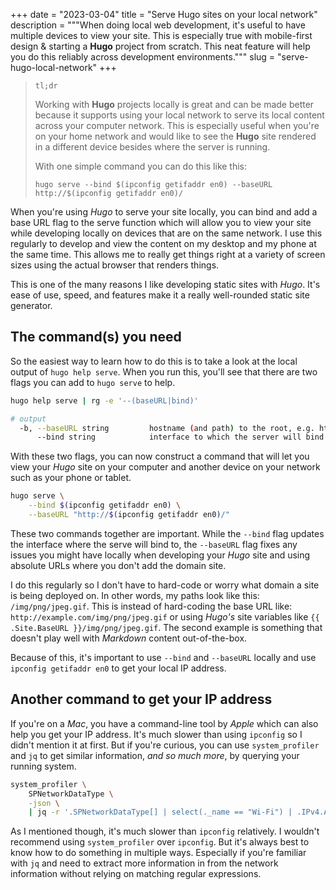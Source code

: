 +++
date = "2023-03-04"
title = "Serve Hugo sites on your local network"
description = """When doing local web development, it's useful to have multiple
devices to view your site. This is especially true with mobile-first design &
starting a **Hugo** project from scratch. This neat feature will help you do
this reliably across development environments."""
slug = "serve-hugo-local-network"
+++

> `tl;dr`
>
> Working with **Hugo** projects locally is great and can be made better because
> it supports using your local network to serve its local content across your
> computer network. This is especially useful when you're on your home network
> and would like to see the **Hugo** site rendered in a different device besides
> where the server is running.
>
> With one simple command you can do this like this:
>
> `hugo serve --bind $(ipconfig getifaddr en0) --baseURL http://$(ipconfig
getifaddr en0)/`

When you're using *Hugo* to serve your site locally, you can bind and add a base
URL flag to the serve function which will allow you to view your site while
developing locally on devices that are on the same network. I use this regularly
to develop and view the content on my desktop and my phone at the same time.
This allows me to really get things right at a variety of screen sizes using the
actual browser that renders things.

This is one of the many reasons I like developing static sites with *Hugo*. It's
ease of use, speed, and features make it a really well-rounded static site
generator.

## The command(s) you need

So the easiest way to learn how to do this is to take a look at the local output
of `hugo help serve`. When you run this, you'll see that there are two flags you
can add to `hugo serve` to help.

```sh {title = "Looking through Hugo's help" verbatim = false}
hugo help serve | rg -e '--(baseURL|bind)'
```

```sh {title = "Output from the previous command" verbatim = false }
# output
  -b, --baseURL string         hostname (and path) to the root, e.g. https://spf13.com/
      --bind string            interface to which the server will bind (default "127.0.0.1")
```

With these two flags, you can now construct a command that will let you view
your *Hugo* site on your computer and another device on your network such as
your phone or tablet.

```sh {title = "Serving Hugo with your local IP" verbatim = false}
hugo serve \
    --bind $(ipconfig getifaddr en0) \
    --baseURL "http://$(ipconfig getifaddr en0)/"
```

These two commands together are important. While the `--bind` flag updates the
interface where the serve will bind to, the `--baseURL` flag fixes any issues
you might have locally when developing your *Hugo* site and using absolute URLs
where you don't add the domain site.

I do this regularly so I don't have to hard-code or worry what domain a site is
being deployed on. In other words, my paths look like this: `/img/png/jpeg.gif`.
This is instead of hard-coding the base URL like:
`http://example.com/img/png/jpeg.gif` or using *Hugo's* site variables like `{{
.Site.BaseURL }}/img/png/jpeg.gif`. The second example is something that doesn't
play well with *Markdown* content out-of-the-box.

Because of this, it's important to use `--bind` and `--baseURL` locally and use
`ipconfig getifaddr en0` to get your local IP address.

## Another command to get your IP address

If you're on a *Mac*, you have a command-line tool by *Apple* which can also
help you get your IP address. It's much slower than using `ipconfig` so I didn't
mention it at first. But if you're curious, you can use `system_profiler` and
`jq` to get similar information, _and so much more_, by querying your running
system.

```sh {title = "Using system_profiler to get the network address" verbatim = false}
system_profiler \
    SPNetworkDataType \
    -json \
    | jq -r '.SPNetworkDataType[] | select(._name == "Wi-Fi") | .IPv4.Addresses[]'
```

As I mentioned though, it's much slower than `ipconfig` relatively. I wouldn't
recommend using `system_profiler` over `ipconfig`. But it's always best to know
how to do something in multiple ways. Especially if you're familiar with `jq`
and need to extract more information in from the network information without
relying on matching regular expressions.
